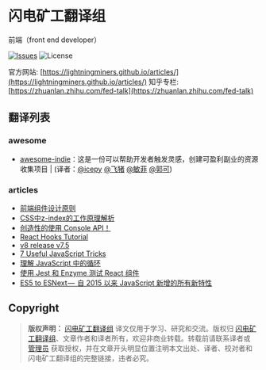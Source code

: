 # 闪电矿工翻译组

前端（front end developer）

[![Issues](https://img.shields.io/github/issues/lightningminers/article.svg)](https://github.com/lightningminers/article/issues) ![License](https://img.shields.io/github/license/lightningminers/article.svg)

官方网站: [https://lightningminers.github.io/articles/](https://lightningminers.github.io/articles/)
知乎专栏: [https://zhuanlan.zhihu.com/fed-talk](https://zhuanlan.zhihu.com/fed-talk)

## 翻译列表

### awesome

- [awesome-indie](https://github.com/icepy/awesome-indie/blob/master/README-ZH.md)：这是一份可以帮助开发者触发灵感，创建可盈利副业的资源收集项目 | (译者：[@icepy](https://github.com/icepy) [@飞猪](https://github.com/Xixi20160512) [@敏菲](https://github.com/chenmf6) [@郭可](https://github.com/sichenguo))

</details>

### articles

- [前端组件设计原则](https://github.com/lightningminers/article/issues/36)
- [CSS中z-index的工作原理解析](https://github.com/lightningminers/article/issues/32)
- [创造性的使用 Console API！](https://github.com/lightningminers/article/issues/31)
- [React Hooks Tutorial](https://github.com/lightningminers/article/issues/29)
- [v8 release v7.5](https://github.com/lightningminers/article/issues/30)
- [7 Useful JavaScript Tricks](https://github.com/lightningminers/article/issues/28)
- [理解 JavaScript 中的循环](https://github.com/lightningminers/article/issues/33)
- [使用 Jest 和 Enzyme 测试 React 组件](https://github.com/lightningminers/article/issues/34)
- [ES5 to ESNext —  自 2015 以来 JavaScript 新增的所有新特性](https://github.com/lightningminers/article/issues/35)

## Copyright

> **版权声明：** [闪电矿工翻译组](https://github.com/lightningminers/article) 译文仅用于学习、研究和交流。版权归 [闪电矿工翻译组](https://github.com/lightningminers/article)、文章作者和译者所有，欢迎非商业转载。转载前请联系译者或 [管理员](https://github.com/icepy) 获取授权，并在文章开头明显位置注明本文出处、译者、校对者和闪电矿工翻译组的完整链接，违者必究。
